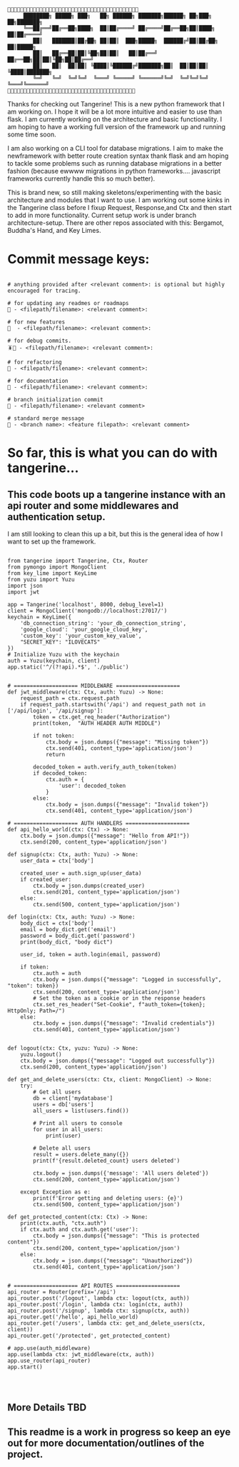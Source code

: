
```text
🍊🍊🍊🍊🍊🍊🍊🍊🍊🍊🍊🍊🍊🍊🍊🍊🍊🍊🍊🍊🍊🍊🍊🍊🍊🍊🍊🍊🍊🍊🍊🍊🍊🍊🍊🍊🍊🍊🍊🍊🍊
     ████████╗ █████╗ ███╗   ██╗ ██████╗ ███████╗██████╗ ██╗███╗   ██╗███████╗
     ╚══██╔══╝██╔══██╗████╗  ██║██╔════╝ ██╔════╝██╔══██╗██║████╗  ██║██╔════╝
        ██║   ███████║██╔██╗ ██║██║  ███╗█████╗  ██████╔╝██║██╔██╗ ██║█████╗
        ██║   ██╔══██║██║╚██╗██║██║   ██║██╔══╝  ██╔══██╗██║██║╚██╗██║██╔══╝
        ██║   ██║  ██║██║ ╚████║╚██████╔╝███████╗██║  ██║██║██║ ╚████║███████╗
        ╚═╝   ╚═╝  ╚═╝╚═╝  ╚═══╝ ╚═════╝ ╚══════╝╚═╝  ╚═╝╚═╝╚═╝  ╚═══╝╚══════╝
🍊🍊🍊🍊🍊🍊🍊🍊🍊🍊🍊🍊🍊🍊🍊🍊🍊🍊🍊🍊🍊🍊🍊🍊🍊🍊🍊🍊🍊🍊🍊🍊🍊🍊🍊🍊🍊🍊🍊🍊
```
Thanks for checking out Tangerine! This is a new python framework that I am working on. I hope
it will be a lot more intuitive and easier to use than flask. I am currently working on the
architecture and basic functionality. I am hoping to have a working full version of the framework
up and running some time soon.


I am also working on a CLI tool for database migrations.
I aim to make the newframework with better route creation syntax thank flask and
am hoping to tackle some problems such as running database migrations in a better fashion (because
ewwww migrations in python frameworks.... javascript frameworks currently handle this so much better).

This is brand new, so still making skeletons/experimenting with the basic architecture and modules that I want to use.
I am working out some kinks in the Tangerine class before I fixup Request, Response,and Ctx and then start to add in
more functionality. Current setup work is under branch architecture-setup. There are other repos associated with this:
Bergamot, Buddha's Hand, and Key Limes.

# Commit message keys:
```

# anything provided after <relevant comment>: is optional but highly encouraged for tracing.

# for updating any readmes or roadmaps
📖 - <filepath/filename>: <relevant comment>:

# for new features
🚀  - <filepath/filename>: <relevant comment>:

# for debug commits.
🪳👟 - <filepath/filename>: <relevant comment>:

# for refactoring
🧠 - <filepath/filename>: <relevant comment>:

# for documentation
🪷 - <filepath/filename>: <relevant comment>:

# branch initialization commit
🌱 - <filepath/filename>: <relevant comment>

# standard merge message
🔀 - <branch name>: <feature filepath>: <relevant comment>

```
# So far, this is what you can do with tangerine...
## This code boots up a tangerine instance with an api router and some middlewares and authentication setup.
I am still looking to clean this up a bit, but this is the general idea of how I want to set up the framework.
```

from tangerine import Tangerine, Ctx, Router
from pymongo import MongoClient
from key_lime import KeyLime
from yuzu import Yuzu
import json
import jwt

app = Tangerine('localhost', 8000, debug_level=1)
client = MongoClient('mongodb://localhost:27017/')
keychain = KeyLime({
    'db_connection_string': 'your_db_connection_string',
    'google_cloud': 'your_google_cloud_key',
    'custom_key': 'your_custom_key_value',
    "SECRET_KEY": "ILOVECATS"
})
# Initialize Yuzu with the keychain
auth = Yuzu(keychain, client)
app.static('^/(?!api).*$', './public')


# ==================== MIDDLEWARE ====================
def jwt_middleware(ctx: Ctx, auth: Yuzu) -> None:
    request_path = ctx.request.path
    if request_path.startswith('/api') and request_path not in ['/api/login', '/api/signup']:
        token = ctx.get_req_header("Authorization")
        print(token,  "AUTH HEADER AUTH MIDDLE")

        if not token:
            ctx.body = json.dumps({"message": "Missing token"})
            ctx.send(401, content_type='application/json')
            return

        decoded_token = auth.verify_auth_token(token)
        if decoded_token:
            ctx.auth = {
                'user': decoded_token
            }
        else:
            ctx.body = json.dumps({"message": "Invalid token"})
            ctx.send(401, content_type='application/json')

# ==================== AUTH HANDLERS ====================
def api_hello_world(ctx: Ctx) -> None:
    ctx.body = json.dumps({"message": "Hello from API!"})
    ctx.send(200, content_type='application/json')

def signup(ctx: Ctx, auth: Yuzu) -> None:
    user_data = ctx['body']

    created_user = auth.sign_up(user_data)
    if created_user:
        ctx.body = json.dumps(created_user)
        ctx.send(201, content_type='application/json')
    else:
        ctx.send(500, content_type='application/json')

def login(ctx: Ctx, auth: Yuzu) -> None:
    body_dict = ctx['body']
    email = body_dict.get('email')
    password = body_dict.get('password')
    print(body_dict, "body dict")

    user_id, token = auth.login(email, password)

    if token:
        ctx.auth = auth
        ctx.body = json.dumps({"message": "Logged in successfully", "token": token})
        ctx.send(200, content_type='application/json')
        # Set the token as a cookie or in the response headers
        ctx.set_res_header("Set-Cookie", f"auth_token={token}; HttpOnly; Path=/")
    else:
        ctx.body = json.dumps({"message": "Invalid credentials"})
        ctx.send(401, content_type='application/json')


def logout(ctx: Ctx, yuzu: Yuzu) -> None:
    yuzu.logout()
    ctx.body = json.dumps({"message": "Logged out successfully"})
    ctx.send(200, content_type='application/json')

def get_and_delete_users(ctx: Ctx, client: MongoClient) -> None:
    try:
        # Get all users
        db = client['mydatabase']
        users = db['users']
        all_users = list(users.find())

        # Print all users to console
        for user in all_users:
            print(user)

        # Delete all users
        result = users.delete_many({})
        print(f'{result.deleted_count} users deleted')

        ctx.body = json.dumps({'message': 'All users deleted'})
        ctx.send(200, content_type='application/json')

    except Exception as e:
        print(f'Error getting and deleting users: {e}')
        ctx.send(500, content_type='application/json')

def get_protected_content(ctx: Ctx) -> None:
    print(ctx.auth, "ctx.auth")
    if ctx.auth and ctx.auth.get('user'):
        ctx.body = json.dumps({"message": "This is protected content"})
        ctx.send(200, content_type='application/json')
    else:
        ctx.body = json.dumps({"message": "Unauthorized"})
        ctx.send(401, content_type='application/json')


# ==================== API ROUTES ====================
api_router = Router(prefix='/api')
api_router.post('/logout', lambda ctx: logout(ctx, auth))
api_router.post('/login', lambda ctx: login(ctx, auth))
api_router.post('/signup', lambda ctx: signup(ctx, auth))
api_router.get('/hello', api_hello_world)
api_router.get('/users', lambda ctx: get_and_delete_users(ctx, client))
api_router.get('/protected', get_protected_content)

# app.use(auth_middleware)
app.use(lambda ctx: jwt_middleware(ctx, auth))
app.use_router(api_router)
app.start()




```

## More Details TBD


## This readme is a work in progress so keep an eye out for more documentation/outlines of the project.
